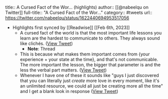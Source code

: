title:: A Cursed Fact of the Wor... (highlights)
author:: [[@nabeelqu on Twitter]]
full-title:: "A Cursed Fact of the Wor..."
category:: #tweets
url:: https://twitter.com/nabeelqu/status/1622440694953517056

- Highlights first synced by [[Readwise]] [[Feb 6th, 2023]]
	- A cursed fact of the world is that the most important life lessons you learn are the hardest to communicate to others. They always sound like clichés. ([View Tweet](https://twitter.com/nabeelqu/status/1622440694953517056))
		- **Note**: Thread
	- This is because what makes them important comes from {your experience + your state at the time}, and that's not communicable. The more important the lesson, the bigger that parameter is and the less the verbal part matters. ([View Tweet](https://twitter.com/nabeelqu/status/1622440976181592066))
	- Whenever I have one of these it sounds like "guys I just discovered that you can literally just *create* more love in every moment, like it's an unlimited resource, we could all just be creating more all the time" and I get a blank look in response ([View Tweet](https://twitter.com/nabeelqu/status/1622441819282837505))